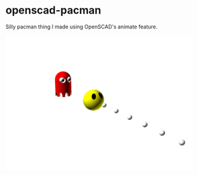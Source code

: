 # openscad-pacman
Silly pacman thing I made using OpenSCAD's animate feature.

![pacman](/pacman.gif?raw=true "Silly pacman thing")

